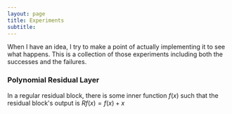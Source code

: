 ```yaml
---
layout: page
title: Experiments
subtitle:
---
```


When I have an idea, I try to make a point of actually implementing it to see what happens. This is a collection of those experiments including both the successes and the failures.

### Polynomial Residual Layer

In a regular residual block, there is some inner function $f(x)$ such that the residual block's output is $Rf(x) = f(x) + x$
